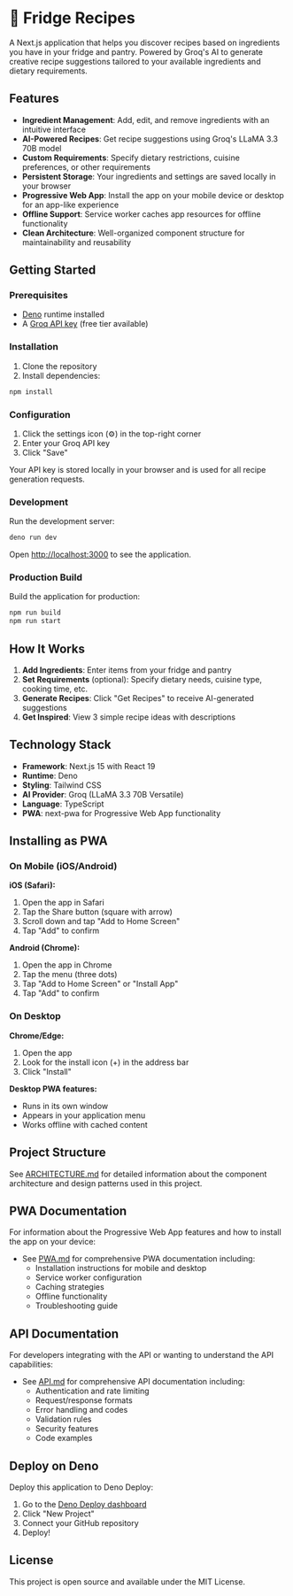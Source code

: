 # 🍳 Fridge Recipes

A Next.js application that helps you discover recipes based on ingredients you have in your fridge and pantry. Powered by Groq's AI to generate creative recipe suggestions tailored to your available ingredients and dietary requirements.

## Features

- **Ingredient Management**: Add, edit, and remove ingredients with an intuitive interface
- **AI-Powered Recipes**: Get recipe suggestions using Groq's LLaMA 3.3 70B model
- **Custom Requirements**: Specify dietary restrictions, cuisine preferences, or other requirements
- **Persistent Storage**: Your ingredients and settings are saved locally in your browser
- **Progressive Web App**: Install the app on your mobile device or desktop for an app-like experience
- **Offline Support**: Service worker caches app resources for offline functionality
- **Clean Architecture**: Well-organized component structure for maintainability and reusability

## Getting Started

### Prerequisites

- [Deno](https://deno.com) runtime installed
- A [Groq API key](https://console.groq.com/keys) (free tier available)

### Installation

1. Clone the repository
2. Install dependencies:

```bash
npm install
```

### Configuration

1. Click the settings icon (⚙️) in the top-right corner
2. Enter your Groq API key
3. Click "Save"

Your API key is stored locally in your browser and is used for all recipe generation requests.

### Development

Run the development server:

```bash
deno run dev
```

Open [http://localhost:3000](http://localhost:3000) to see the application.

### Production Build

Build the application for production:

```bash
npm run build
npm run start
```

## How It Works

1. **Add Ingredients**: Enter items from your fridge and pantry
2. **Set Requirements** (optional): Specify dietary needs, cuisine type, cooking time, etc.
3. **Generate Recipes**: Click "Get Recipes" to receive AI-generated suggestions
4. **Get Inspired**: View 3 simple recipe ideas with descriptions

## Technology Stack

- **Framework**: Next.js 15 with React 19
- **Runtime**: Deno
- **Styling**: Tailwind CSS
- **AI Provider**: Groq (LLaMA 3.3 70B Versatile)
- **Language**: TypeScript
- **PWA**: next-pwa for Progressive Web App functionality

## Installing as PWA

### On Mobile (iOS/Android)

**iOS (Safari):**
1. Open the app in Safari
2. Tap the Share button (square with arrow)
3. Scroll down and tap "Add to Home Screen"
4. Tap "Add" to confirm

**Android (Chrome):**
1. Open the app in Chrome
2. Tap the menu (three dots)
3. Tap "Add to Home Screen" or "Install App"
4. Tap "Add" to confirm

### On Desktop

**Chrome/Edge:**
1. Open the app
2. Look for the install icon (+) in the address bar
3. Click "Install"

**Desktop PWA features:**
- Runs in its own window
- Appears in your application menu
- Works offline with cached content

## Project Structure

See [ARCHITECTURE.md](./ARCHITECTURE.md) for detailed information about the component architecture and design patterns used in this project.

## PWA Documentation

For information about the Progressive Web App features and how to install the app on your device:

- See [PWA.md](./PWA.md) for comprehensive PWA documentation including:
  - Installation instructions for mobile and desktop
  - Service worker configuration
  - Caching strategies
  - Offline functionality
  - Troubleshooting guide

## API Documentation

For developers integrating with the API or wanting to understand the API capabilities:

- See [API.md](./API.md) for comprehensive API documentation including:
  - Authentication and rate limiting
  - Request/response formats
  - Error handling and codes
  - Validation rules
  - Security features
  - Code examples

## Deploy on Deno

Deploy this application to Deno Deploy:

1. Go to the [Deno Deploy dashboard](https://app.deno.com/)
2. Click "New Project"
3. Connect your GitHub repository
4. Deploy!

## License

This project is open source and available under the MIT License.
